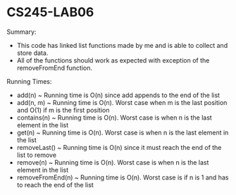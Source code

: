 # CS245-LAB06

Summary:
- This code has linked list functions made by me and is able to collect and store data.
- All of the functions should work as expected with exception of the removeFromEnd function.

Running Times:
- add(n) ~ Running time is O(n) since add appends to the end of the list
- add(n, m) ~ Running time is O(n). Worst case when m is the last position and O(1) if m is the first position
- contains(n) ~ Running time is O(n). Worst case is when n is the last element in the list
- get(n) ~ Running time is O(n). Worst case is when n is the last element in the list
- removeLast() ~ Running time is O(n) since it must reach the end of the list to remove
- remove(n) ~ Running time is O(n). Worst case is when n is the last element in the list
- removeFromEnd(n) ~ Running time is O(n). Worst case is if n is 1 and has to reach the end of the list
